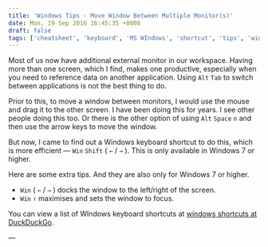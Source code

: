 ```yaml
---
title: 'Windows Tips - Move Window Between Multiple Monitor(s)'
date: Mon, 19 Sep 2016 16:45:35 +0000
draft: false
tags: ['cheatsheet', 'keyboard', 'MS WIndows', 'shortcut', 'tips', 'windows']
---
```


Most of us now have additional external monitor in our workspace. Having more than one screen, which I find, makes one productive, especially when you need to reference data on another application. Using `Alt` `Tab` to switch between applications is not the best thing to do.

Prior to this, to move a window between monitors, I would use the mouse and drag it to the other screen. I have been doing this for years. I see other people doing this too. Or there is the other option of using `Alt` `Space` `n` and then use the arrow keys to move the window.

But now, I came to find out a Windows keyboard shortcut to do this, which is more efficient — `Win` `Shift` ( `←` / `→` ). This is only available in Windows 7 or higher.

Here are some extra tips. And they are also only for Windows 7 or higher.

*   `Win` ( `←` / `→` ) docks the window to the left/right of the screen.
*   `Win` `↑` maximises and sets the window to focus.

You can view a list of WIndows keyboard shortcuts at [windows shortcuts at DuckDuckGo](https://duckduckgo.com/?q=windows+shortcuts&ia=cheatsheet&iax=1).

––